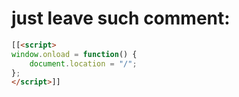 # just leave such comment:

```html
[[<script>
window.onload = function() {  
    document.location = "/";
};
</script>]]
```
